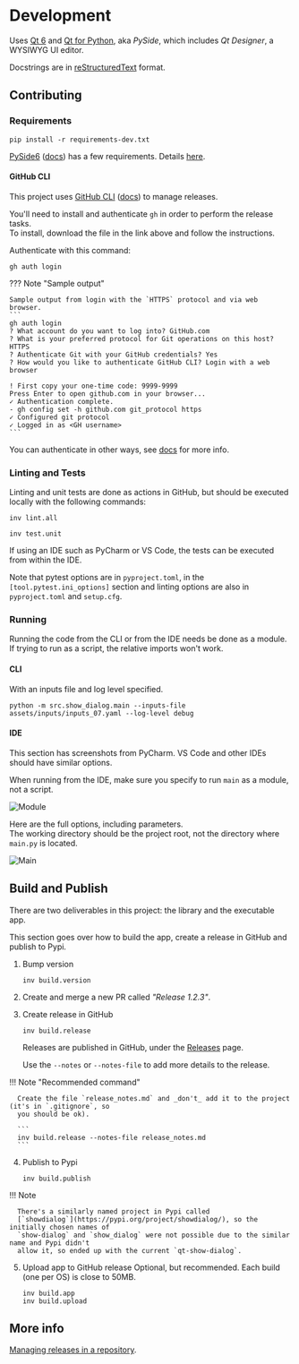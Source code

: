 # Development
Uses [Qt 6](https://www.qt.io) and [Qt for Python](https://wiki.qt.io/Qt_for_Python), aka _PySide_,
which includes _Qt Designer_, a WYSIWYG UI editor.

Docstrings are in [reStructuredText](https://docutils.sourceforge.io/rst.html) format.

## Contributing
### Requirements
```
pip install -r requirements-dev.txt
```

[PySide6](https://pypi.org/project/PySide6/) ([docs](https://wiki.qt.io/Qt_for_Python)) has a few
requirements. Details [here](https://code.qt.io/cgit/pyside/pyside-setup.git/about/#requirements).

#### GitHub CLI
This project uses [GitHub CLI](https://cli.github.com/) ([docs](https://cli.github.com/manual/))
to manage releases.

You'll need to install and authenticate `gh` in order to perform the release tasks.  
To install, download the file in the link above and follow the instructions.

Authenticate with this command:
```
gh auth login
```

??? Note "Sample output"

    Sample output from login with the `HTTPS` protocol and via web browser.
    ```
    gh auth login
    ? What account do you want to log into? GitHub.com
    ? What is your preferred protocol for Git operations on this host? HTTPS
    ? Authenticate Git with your GitHub credentials? Yes
    ? How would you like to authenticate GitHub CLI? Login with a web browser

    ! First copy your one-time code: 9999-9999
    Press Enter to open github.com in your browser... 
    ✓ Authentication complete.
    - gh config set -h github.com git_protocol https
    ✓ Configured git protocol
    ✓ Logged in as <GH username>
    ```

You can authenticate in other ways, see
[docs](https://cli.github.com/manual/gh_auth_login) for more info.

### Linting and Tests
Linting and unit tests are done as actions in GitHub, but should be executed locally with the
following commands:
```
inv lint.all
```
```
inv test.unit
```
If using an IDE such as PyCharm or VS Code, the tests can be executed from within the IDE.

Note that pytest options are in `pyproject.toml`, in the `[tool.pytest.ini_options]` section and
linting options are also in `pyproject.toml` and `setup.cfg`.

### Running
Running the code from the CLI or from the IDE needs be done as a module.  
If trying to run as a script, the relative imports won't work.

#### CLI
With an inputs file and log level specified.
```
python -m src.show_dialog.main --inputs-file assets/inputs/inputs_07.yaml --log-level debug
```

#### IDE
This section has screenshots from PyCharm. VS Code and other IDEs should have similar options.

When running from the IDE, make sure you specify to run `main` as a module, not a script.

![Module](images/run_main_module.png)

Here are the full options, including parameters.  
The working directory should be the project root, not the directory where `main.py` is located.

![Main](images/run_main_config.png)

## Build and Publish
There are two deliverables in this project: the library and the executable app.

This section goes over how to build the app, create a release in GitHub and publish to Pypi.

1. Bump version
   ```
   inv build.version
   ```
2. Create and merge a new PR called _"Release 1.2.3"_.  
3. Create release in GitHub
   ```
   inv build.release
   ```
   Releases are published in GitHub, under the
   [Releases](https://github.com/joaonc/show_dialog/releases) page.

   Use the `--notes` or `--notes-file` to add more details to the release.  

  !!! Note "Recommended command"

      Create the file `release_notes.md` and _don't_ add it to the project (it's in `.gitignore`, so
      you should be ok).

      ```
      inv build.release --notes-file release_notes.md
      ```

4. Publish to Pypi
   ```
   inv build.publish
   ```

  !!! Note

      There's a similarly named project in Pypi called
      [`showdialog`](https://pypi.org/project/showdialog/), so the initially chosen names of
      `show-dialog` and `show_dialog` were not possible due to the similar name and Pypi didn't
      allow it, so ended up with the current `qt-show-dialog`.

5. Upload app to GitHub release
   Optional, but recommended. Each build (one per OS) is close to 50MB.
   ```
   inv build.app
   inv build.upload
   ```

## More info
[Managing releases in a repository](https://docs.github.com/en/repositories/releasing-projects-on-github/managing-releases-in-a-repository).
